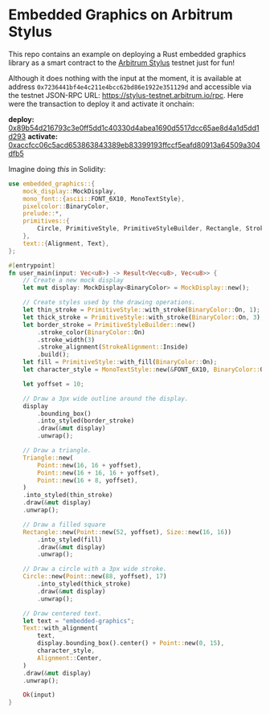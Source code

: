 # Embedded Graphics on Arbitrum Stylus

This repo contains an example on deploying a Rust embedded graphics library as a smart contract to the [Arbitrum Stylus](https://medium.com/offchainlabs/stylus-now-live-one-chain-many-languages-eee56ad7266d) testnet just for fun! 

Although it does nothing with the input at the moment, it is available at address `0x7236441bf4e4c211e4bcc62bd86e1922e351129d` and accessible via the testnet JSON-RPC URL: https://stylus-testnet.arbitrum.io/rpc. Here were the transaction to deploy it and activate it onchain:


**deploy:** [0x89b54d216793c3e0ff5dd1c40330d4abea1690d5517dcc65ae8d4a1d5dd1d293](https://stylus-testnet-explorer.arbitrum.io/tx/0x89b54d216793c3e0ff5dd1c40330d4abea1690d5517dcc65ae8d4a1d5dd1d293)
**activate:** [0xaccfcc06c5acd653863843389eb83399193ffccf5eafd80913a64509a304dfb5](https://stylus-testnet-explorer.arbitrum.io/tx/0xaccfcc06c5acd653863843389eb83399193ffccf5eafd80913a64509a304dfb5)

Imagine doing _this_ in Solidity:

```rust
use embedded_graphics::{
    mock_display::MockDisplay,
    mono_font::{ascii::FONT_6X10, MonoTextStyle},
    pixelcolor::BinaryColor,
    prelude::*,
    primitives::{
        Circle, PrimitiveStyle, PrimitiveStyleBuilder, Rectangle, StrokeAlignment, Triangle,
    },
    text::{Alignment, Text},
};

#[entrypoint]
fn user_main(input: Vec<u8>) -> Result<Vec<u8>, Vec<u8>> {
    // Create a new mock display
    let mut display: MockDisplay<BinaryColor> = MockDisplay::new();

    // Create styles used by the drawing operations.
    let thin_stroke = PrimitiveStyle::with_stroke(BinaryColor::On, 1);
    let thick_stroke = PrimitiveStyle::with_stroke(BinaryColor::On, 3);
    let border_stroke = PrimitiveStyleBuilder::new()
        .stroke_color(BinaryColor::On)
        .stroke_width(3)
        .stroke_alignment(StrokeAlignment::Inside)
        .build();
    let fill = PrimitiveStyle::with_fill(BinaryColor::On);
    let character_style = MonoTextStyle::new(&FONT_6X10, BinaryColor::On);

    let yoffset = 10;

    // Draw a 3px wide outline around the display.
    display
        .bounding_box()
        .into_styled(border_stroke)
        .draw(&mut display)
        .unwrap();

    // Draw a triangle.
    Triangle::new(
        Point::new(16, 16 + yoffset),
        Point::new(16 + 16, 16 + yoffset),
        Point::new(16 + 8, yoffset),
    )
    .into_styled(thin_stroke)
    .draw(&mut display)
    .unwrap();

    // Draw a filled square
    Rectangle::new(Point::new(52, yoffset), Size::new(16, 16))
        .into_styled(fill)
        .draw(&mut display)
        .unwrap();

    // Draw a circle with a 3px wide stroke.
    Circle::new(Point::new(88, yoffset), 17)
        .into_styled(thick_stroke)
        .draw(&mut display)
        .unwrap();

    // Draw centered text.
    let text = "embedded-graphics";
    Text::with_alignment(
        text,
        display.bounding_box().center() + Point::new(0, 15),
        character_style,
        Alignment::Center,
    )
    .draw(&mut display)
    .unwrap();

    Ok(input)
}

```